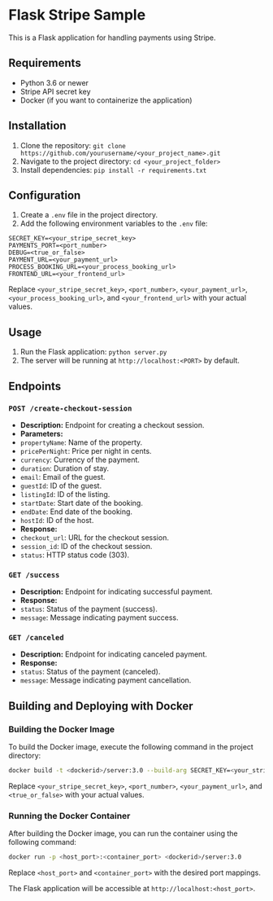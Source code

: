 # Flask Stripe Sample

This is a Flask application for handling payments using Stripe.

## Requirements
- Python 3.6 or newer
- Stripe API secret key
- Docker (if you want to containerize the application)

## Installation
1. Clone the repository: `git clone https://github.com/yourusername/<your_project_name>.git`
2. Navigate to the project directory: `cd <your_project_folder>`
3. Install dependencies: `pip install -r requirements.txt`

## Configuration
1. Create a `.env` file in the project directory.
2. Add the following environment variables to the `.env` file:
```
SECRET_KEY=<your_stripe_secret_key>
PAYMENTS_PORT=<port_number>
DEBUG=<true_or_false>
PAYMENT_URL=<your_payment_url>
PROCESS_BOOKING_URL=<your_process_booking_url>
FRONTEND_URL=<your_frontend_url>
```
Replace `<your_stripe_secret_key>`, `<port_number>`, `<your_payment_url>`, `<your_process_booking_url>`, and `<your_frontend_url>` with your actual values.

## Usage
1. Run the Flask application: `python server.py`
2. The server will be running at `http://localhost:<PORT>` by default.

## Endpoints

### `POST /create-checkout-session`
- **Description:** Endpoint for creating a checkout session.
- **Parameters:**
- `propertyName`: Name of the property.
- `pricePerNight`: Price per night in cents.
- `currency`: Currency of the payment.
- `duration`: Duration of stay.
- `email`: Email of the guest.
- `guestId`: ID of the guest.
- `listingId`: ID of the listing.
- `startDate`: Start date of the booking.
- `endDate`: End date of the booking.
- `hostId`: ID of the host.
- **Response:**
- `checkout_url`: URL for the checkout session.
- `session_id`: ID of the checkout session.
- `status`: HTTP status code (303).

### `GET /success`
- **Description:** Endpoint for indicating successful payment.
- **Response:**
- `status`: Status of the payment (success).
- `message`: Message indicating payment success.

### `GET /canceled`
- **Description:** Endpoint for indicating canceled payment.
- **Response:**
- `status`: Status of the payment (canceled).
- `message`: Message indicating payment cancellation.

## Building and Deploying with Docker

### Building the Docker Image
To build the Docker image, execute the following command in the project directory:
```bash
docker build -t <dockerid>/server:3.0 --build-arg SECRET_KEY=<your_stripe_secret_key> --build-arg PAYMENTS_PORT=<port_number> --build-arg DEBUG=<true_or_false> --build-arg PAYMENT_URL=<your_payment_url> .
```
Replace `<your_stripe_secret_key>`, `<port_number>`, `<your_payment_url>`, and `<true_or_false>` with your actual values.

### Running the Docker Container
After building the Docker image, you can run the container using the following command:
```bash
docker run -p <host_port>:<container_port> <dockerid>/server:3.0
```
Replace `<host_port>` and `<container_port>` with the desired port mappings.

The Flask application will be accessible at `http://localhost:<host_port>`.

